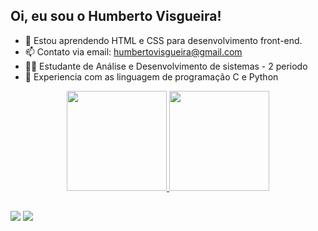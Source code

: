 ## Oi, eu sou o Humberto Visgueira!

- 🌱 Estou aprendendo HTML e CSS para desenvolvimento front-end.
- 📫 Contato via email: humbertovisgueira@gmail.com
- 👨‍💻 Estudante de Análise e Desenvolvimento de sistemas - 2 periodo
- 👨‍ Experiencia com as linguagem de programação C e Python

<div align="center">
  <a href="https://github.com/HumbertoVisgueira">
  <img height="160em" src="https://github-readme-stats.vercel.app/api?username=HumbertoVisgueira&show_icons=true&theme=dark&include_all_commits=true&count_private=true"/>
  <img height="160em" src="https://github-readme-stats.vercel.app/api/top-langs/?username=HumbertoVisgueira&layout=compact&langs_count=7&theme=dark"/>
</div>

##
  
<div> 
 
  
  <a href = "mailto:humbertovisgueira@gmail.com"><img src="https://img.shields.io/badge/-Gmail-%23333?style=for-the-badge&logo=gmail&logoColor=white" target="_blank"></a>
  <a href="https://www.linkedin.com/in/humberto-visgueira-245190180/" target="_blank"><img src="https://img.shields.io/badge/-LinkedIn-%230077B5?style=for-the-badge&logo=linkedin&logoColor=white" target="_blank"></a> 
</div>
